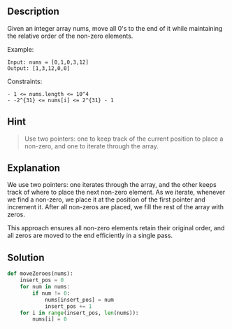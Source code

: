 ## Description

Given an integer array nums, move all 0's to the end of it while maintaining the relative order of the non-zero elements.

Example:
```
Input: nums = [0,1,0,3,12]
Output: [1,3,12,0,0]
```

Constraints:
```
- 1 <= nums.length <= 10^4
- -2^{31} <= nums[i] <= 2^{31} - 1
```

## Hint

> Use two pointers: one to keep track of the current position to place a non-zero, and one to iterate through the array.

## Explanation

We use two pointers: one iterates through the array, and the other keeps track of where to place the next non-zero element. As we iterate, whenever we find a non-zero, we place it at the position of the first pointer and increment it. After all non-zeros are placed, we fill the rest of the array with zeros.

This approach ensures all non-zero elements retain their original order, and all zeros are moved to the end efficiently in a single pass.

## Solution
```python
def moveZeroes(nums):
    insert_pos = 0
    for num in nums:
        if num != 0:
            nums[insert_pos] = num
            insert_pos += 1
    for i in range(insert_pos, len(nums)):
        nums[i] = 0
``` 